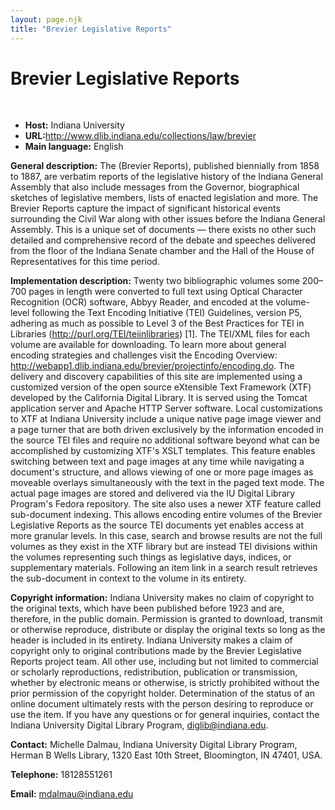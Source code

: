 ```yaml
---
layout: page.njk
title: "Brevier Legislative Reports"
---
```

# Brevier Legislative Reports



 
 


* **Host:** Indiana University
* **URL:**<http://www.dlib.indiana.edu/collections/law/brevier>
* **Main language:** English


**General description:** The (Brevier Reports), published biennially from 1858 to 1887, are verbatim reports
 of the legislative history of the Indiana General Assembly that also include messages
 from the
 Governor, biographical sketches of legislative members, lists of enacted legislation
 and more. The Brevier Reports capture the impact of significant historical events
 surrounding the Civil War along with other issues before the Indiana General Assembly.
 This is a unique set of documents — there exists no other such detailed and comprehensive
 record of the debate and speeches delivered from the floor of the Indiana Senate chamber
 and the Hall of the House of Representatives for this time period.
 
 **Implementation description:** Twenty two bibliographic volumes some 200–700 pages in length were converted to full
 text using Optical Character Recognition (OCR) software, Abbyy Reader, and encoded
 at the volume-level following the Text Encoding Initiative (TEI) Guidelines, version
 P5, adhering as much as possible to Level 3 of the Best Practices for TEI in Libraries
 (<http://purl.org/TEI/teiinlibraries>) [1]. The TEI/XML files for each volume are available for downloading. To learn more
 about general encoding strategies and
 challenges visit the Encoding Overview: <http://webapp1.dlib.indiana.edu/brevier/projectinfo/encoding.do>. The delivery and discovery capabilities of this site are implemented using a customized
 version of the open source
 eXtensible Text Framework (XTF) developed by the California Digital Library. It is
 served using the Tomcat application server and Apache HTTP Server software. Local
 customizations to XTF at Indiana University include a unique native page image viewer
 and a page turner that are both driven exclusively by the information encoded in the
 source TEI files and require no additional software beyond what can be accomplished
 by customizing XTF's XSLT templates. This feature enables switching between text and
 page images at any time while navigating a document's structure, and allows viewing
 of one or more page images as moveable overlays simultaneously with the text in the
 paged text mode. The actual page images are stored and delivered via the IU Digital
 Library Program's Fedora repository. The site also
 uses a newer XTF feature called sub-document indexing. This allows encoding entire
 volumes of the Brevier Legislative Reports as the source TEI documents yet enables
 access at more granular levels. In this case, search and browse results are not the
 full volumes as they exist in the XTF library but are instead TEI divisions within
 the volumes representing such things as legislative days, indices, or supplementary
 materials. Following an item link in a search result retrieves the sub-document in
 context to the volume in its entirety.
 
 **Copyright information:** Indiana University makes no claim of copyright to the original texts, which have
 been published before 1923 and are, therefore, in the public domain. Permission is
 granted to download, transmit or otherwise reproduce, distribute or display the original
 texts so long as the
 header is included in its entirety. Indiana University makes a claim of copyright
 only to original contributions made by the Brevier Legislative Reports project team.
 All other use, including but not
 limited to commercial or scholarly reproductions, redistribution, publication or transmission,
 whether by electronic means or otherwise, is strictly prohibited without the prior
 permission of the copyright holder. Determination of the status of an online document
 ultimately rests with the person desiring to reproduce or use the item. If you have
 any questions or for general inquiries, contact
 the Indiana University Digital Library Program, diglib@indiana.edu.
 
 **Contact:** Michelle Dalmau, Indiana University Digital Library Program, Herman B Wells Library,
 1320 East 10th Street, Bloomington, IN 47401, USA.
 
 **Telephone:** 18128551261
 
 **Email:** [mdalmau@indiana.edu](mailto:mdalmau@indiana.edu)
